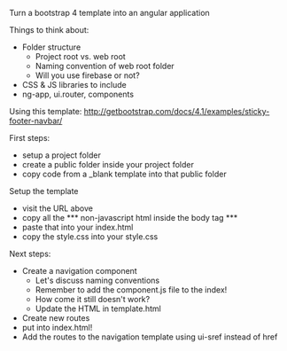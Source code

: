 Turn a bootstrap 4 template into an angular application

Things to think about:
- Folder structure
  - Project root vs. web root
  - Naming convention of web root folder
  - Will you use firebase or not?
- CSS & JS libraries to include
- ng-app, ui.router, components

Using this template:
http://getbootstrap.com/docs/4.1/examples/sticky-footer-navbar/


First steps:
- setup a project folder
- create a public folder inside your project folder
- copy code from a _blank template into that public folder

Setup the template
- visit the URL above
- copy all the *** non-javascript html inside the body tag ***
- paste that into your index.html
- copy the style.css into your style.css

Next steps:
- Create a navigation component
  - Let's discuss naming conventions
  - Remember to add the component.js file to the index!
  - How come it still doesn't work?
  - Update the HTML in template.html
- Create new routes
- put <ui-view></ui-view> into index.html!
- Add the routes to the navigation template using ui-sref instead of href
